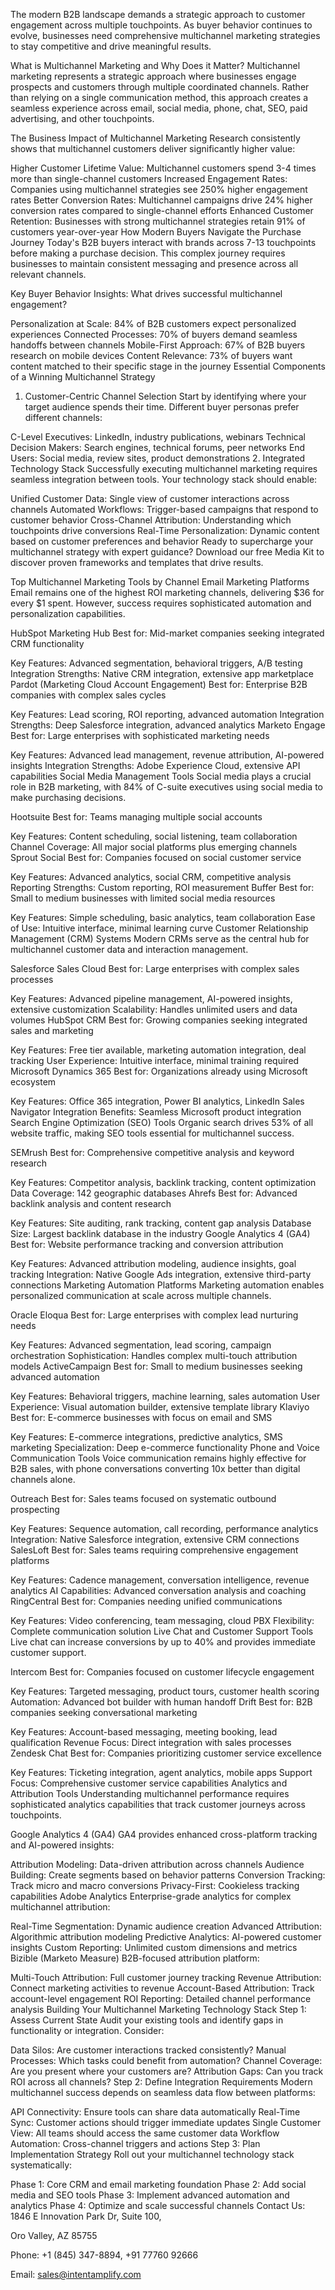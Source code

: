 The modern B2B landscape demands a strategic approach to customer engagement across multiple touchpoints. As buyer behavior continues to evolve, businesses need comprehensive multichannel marketing strategies to stay competitive and drive meaningful results.

What is Multichannel Marketing and Why Does it Matter?
Multichannel marketing represents a strategic approach where businesses engage prospects and customers through multiple coordinated channels. Rather than relying on a single communication method, this approach creates a seamless experience across email, social media, phone, chat, SEO, paid advertising, and other touchpoints.

The Business Impact of Multichannel Marketing
Research consistently shows that multichannel customers deliver significantly higher value:

Higher Customer Lifetime Value: Multichannel customers spend 3-4 times more than single-channel customers
Increased Engagement Rates: Companies using multichannel strategies see 250% higher engagement rates
Better Conversion Rates: Multichannel campaigns drive 24% higher conversion rates compared to single-channel efforts
Enhanced Customer Retention: Businesses with strong multichannel strategies retain 91% of customers year-over-year
How Modern Buyers Navigate the Purchase Journey
Today's B2B buyers interact with brands across 7-13 touchpoints before making a purchase decision. This complex journey requires businesses to maintain consistent messaging and presence across all relevant channels.

Key Buyer Behavior Insights:
What drives successful multichannel engagement?

Personalization at Scale: 84% of B2B customers expect personalized experiences
Connected Processes: 70% of buyers demand seamless handoffs between channels
Mobile-First Approach: 67% of B2B buyers research on mobile devices
Content Relevance: 73% of buyers want content matched to their specific stage in the journey
Essential Components of a Winning Multichannel Strategy
1. Customer-Centric Channel Selection
Start by identifying where your target audience spends their time. Different buyer personas prefer different channels:

C-Level Executives: LinkedIn, industry publications, webinars
Technical Decision Makers: Search engines, technical forums, peer networks
End Users: Social media, review sites, product demonstrations
2. Integrated Technology Stack
Successfully executing multichannel marketing requires seamless integration between tools. Your technology stack should enable:

Unified Customer Data: Single view of customer interactions across channels
Automated Workflows: Trigger-based campaigns that respond to customer behavior
Cross-Channel Attribution: Understanding which touchpoints drive conversions
Real-Time Personalization: Dynamic content based on customer preferences and behavior
Ready to supercharge your multichannel strategy with expert guidance? Download our free Media Kit to discover proven frameworks and templates that drive results.

Top Multichannel Marketing Tools by Channel
Email Marketing Platforms
Email remains one of the highest ROI marketing channels, delivering $36 for every $1 spent. However, success requires sophisticated automation and personalization capabilities.

HubSpot Marketing Hub
Best for: Mid-market companies seeking integrated CRM functionality

Key Features: Advanced segmentation, behavioral triggers, A/B testing
Integration Strengths: Native CRM integration, extensive app marketplace
Pardot (Marketing Cloud Account Engagement)
Best for: Enterprise B2B companies with complex sales cycles

Key Features: Lead scoring, ROI reporting, advanced automation
Integration Strengths: Deep Salesforce integration, advanced analytics
Marketo Engage
Best for: Large enterprises with sophisticated marketing needs

Key Features: Advanced lead management, revenue attribution, AI-powered insights
Integration Strengths: Adobe Experience Cloud, extensive API capabilities
Social Media Management Tools
Social media plays a crucial role in B2B marketing, with 84% of C-suite executives using social media to make purchasing decisions.

Hootsuite
Best for: Teams managing multiple social accounts

Key Features: Content scheduling, social listening, team collaboration
Channel Coverage: All major social platforms plus emerging channels
Sprout Social
Best for: Companies focused on social customer service

Key Features: Advanced analytics, social CRM, competitive analysis
Reporting Strengths: Custom reporting, ROI measurement
Buffer
Best for: Small to medium businesses with limited social media resources

Key Features: Simple scheduling, basic analytics, team collaboration
Ease of Use: Intuitive interface, minimal learning curve
Customer Relationship Management (CRM) Systems
Modern CRMs serve as the central hub for multichannel customer data and interaction management.

Salesforce Sales Cloud
Best for: Large enterprises with complex sales processes

Key Features: Advanced pipeline management, AI-powered insights, extensive customization
Scalability: Handles unlimited users and data volumes
HubSpot CRM
Best for: Growing companies seeking integrated sales and marketing

Key Features: Free tier available, marketing automation integration, deal tracking
User Experience: Intuitive interface, minimal training required
Microsoft Dynamics 365
Best for: Organizations already using Microsoft ecosystem

Key Features: Office 365 integration, Power BI analytics, LinkedIn Sales Navigator
Integration Benefits: Seamless Microsoft product integration
Search Engine Optimization (SEO) Tools
Organic search drives 53% of all website traffic, making SEO tools essential for multichannel success.

SEMrush
Best for: Comprehensive competitive analysis and keyword research

Key Features: Competitor analysis, backlink tracking, content optimization
Data Coverage: 142 geographic databases
Ahrefs
Best for: Advanced backlink analysis and content research

Key Features: Site auditing, rank tracking, content gap analysis
Database Size: Largest backlink database in the industry
Google Analytics 4 (GA4)
Best for: Website performance tracking and conversion attribution

Key Features: Advanced attribution modeling, audience insights, goal tracking
Integration: Native Google Ads integration, extensive third-party connections
Marketing Automation Platforms
Marketing automation enables personalized communication at scale across multiple channels.

Oracle Eloqua
Best for: Large enterprises with complex lead nurturing needs

Key Features: Advanced segmentation, lead scoring, campaign orchestration
Sophistication: Handles complex multi-touch attribution models
ActiveCampaign
Best for: Small to medium businesses seeking advanced automation

Key Features: Behavioral triggers, machine learning, sales automation
User Experience: Visual automation builder, extensive template library
Klaviyo
Best for: E-commerce businesses with focus on email and SMS

Key Features: E-commerce integrations, predictive analytics, SMS marketing
Specialization: Deep e-commerce functionality
Phone and Voice Communication Tools
Voice communication remains highly effective for B2B sales, with phone conversations converting 10x better than digital channels alone.

Outreach
Best for: Sales teams focused on systematic outbound prospecting

Key Features: Sequence automation, call recording, performance analytics
Integration: Native Salesforce integration, extensive CRM connections
SalesLoft
Best for: Sales teams requiring comprehensive engagement platforms

Key Features: Cadence management, conversation intelligence, revenue analytics
AI Capabilities: Advanced conversation analysis and coaching
RingCentral
Best for: Companies needing unified communications

Key Features: Video conferencing, team messaging, cloud PBX
Flexibility: Complete communication solution
Live Chat and Customer Support Tools
Live chat can increase conversions by up to 40% and provides immediate customer support.

Intercom
Best for: Companies focused on customer lifecycle engagement

Key Features: Targeted messaging, product tours, customer health scoring
Automation: Advanced bot builder with human handoff
Drift
Best for: B2B companies seeking conversational marketing

Key Features: Account-based messaging, meeting booking, lead qualification
Revenue Focus: Direct integration with sales processes
Zendesk Chat
Best for: Companies prioritizing customer service excellence

Key Features: Ticketing integration, agent analytics, mobile apps
Support Focus: Comprehensive customer service capabilities
Analytics and Attribution Tools
Understanding multichannel performance requires sophisticated analytics capabilities that track customer journeys across touchpoints.

Google Analytics 4 (GA4)
GA4 provides enhanced cross-platform tracking and AI-powered insights:

Attribution Modeling: Data-driven attribution across channels
Audience Building: Create segments based on behavior patterns
Conversion Tracking: Track micro and macro conversions
Privacy-First: Cookieless tracking capabilities
Adobe Analytics
Enterprise-grade analytics for complex multichannel attribution:

Real-Time Segmentation: Dynamic audience creation
Advanced Attribution: Algorithmic attribution modeling
Predictive Analytics: AI-powered customer insights
Custom Reporting: Unlimited custom dimensions and metrics
Bizible (Marketo Measure)
B2B-focused attribution platform:

Multi-Touch Attribution: Full customer journey tracking
Revenue Attribution: Connect marketing activities to revenue
Account-Based Attribution: Track account-level engagement
ROI Reporting: Detailed channel performance analysis
Building Your Multichannel Marketing Technology Stack
Step 1: Assess Current State
Audit your existing tools and identify gaps in functionality or integration. Consider:

Data Silos: Are customer interactions tracked consistently?
Manual Processes: Which tasks could benefit from automation?
Channel Coverage: Are you present where your customers are?
Attribution Gaps: Can you track ROI across all channels?
Step 2: Define Integration Requirements
Modern multichannel success depends on seamless data flow between platforms:

API Connectivity: Ensure tools can share data automatically
Real-Time Sync: Customer actions should trigger immediate updates
Single Customer View: All teams should access the same customer data
Workflow Automation: Cross-channel triggers and actions
Step 3: Plan Implementation Strategy
Roll out your multichannel technology stack systematically:

Phase 1: Core CRM and email marketing foundation
Phase 2: Add social media and SEO tools
Phase 3: Implement advanced automation and analytics
Phase 4: Optimize and scale successful channels
Contact Us:
1846 E Innovation Park Dr, Suite 100,

Oro Valley, AZ 85755

Phone: +1 (845) 347-8894, +91 77760 92666

Email: sales@intentamplify.com
